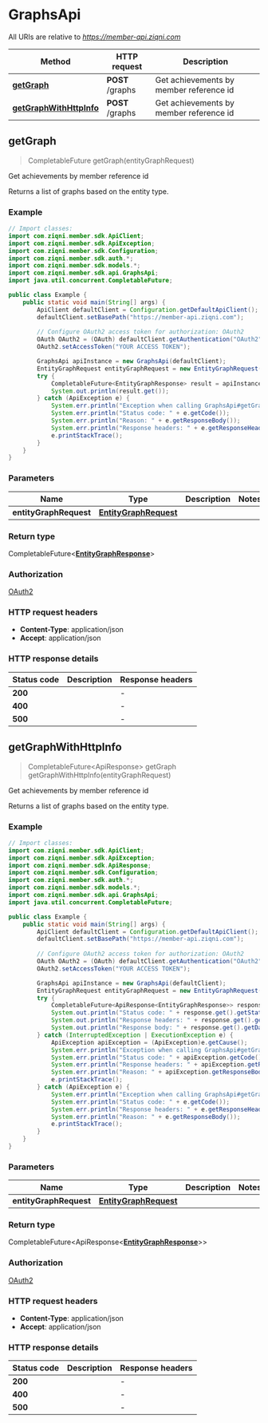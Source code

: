 # GraphsApi

All URIs are relative to *https://member-api.ziqni.com*

| Method | HTTP request | Description |
|------------- | ------------- | -------------|
| [**getGraph**](GraphsApi.md#getGraph) | **POST** /graphs | Get achievements by member reference id |
| [**getGraphWithHttpInfo**](GraphsApi.md#getGraphWithHttpInfo) | **POST** /graphs | Get achievements by member reference id |



## getGraph

> CompletableFuture<EntityGraphResponse> getGraph(entityGraphRequest)

Get achievements by member reference id

Returns a list of graphs based on the entity type.

### Example

```java
// Import classes:
import com.ziqni.member.sdk.ApiClient;
import com.ziqni.member.sdk.ApiException;
import com.ziqni.member.sdk.Configuration;
import com.ziqni.member.sdk.auth.*;
import com.ziqni.member.sdk.models.*;
import com.ziqni.member.sdk.api.GraphsApi;
import java.util.concurrent.CompletableFuture;

public class Example {
    public static void main(String[] args) {
        ApiClient defaultClient = Configuration.getDefaultApiClient();
        defaultClient.setBasePath("https://member-api.ziqni.com");
        
        // Configure OAuth2 access token for authorization: OAuth2
        OAuth OAuth2 = (OAuth) defaultClient.getAuthentication("OAuth2");
        OAuth2.setAccessToken("YOUR ACCESS TOKEN");

        GraphsApi apiInstance = new GraphsApi(defaultClient);
        EntityGraphRequest entityGraphRequest = new EntityGraphRequest(); // EntityGraphRequest | 
        try {
            CompletableFuture<EntityGraphResponse> result = apiInstance.getGraph(entityGraphRequest);
            System.out.println(result.get());
        } catch (ApiException e) {
            System.err.println("Exception when calling GraphsApi#getGraph");
            System.err.println("Status code: " + e.getCode());
            System.err.println("Reason: " + e.getResponseBody());
            System.err.println("Response headers: " + e.getResponseHeaders());
            e.printStackTrace();
        }
    }
}
```

### Parameters


| Name | Type | Description  | Notes |
|------------- | ------------- | ------------- | -------------|
| **entityGraphRequest** | [**EntityGraphRequest**](EntityGraphRequest.md)|  | |

### Return type

CompletableFuture<[**EntityGraphResponse**](EntityGraphResponse.md)>


### Authorization

[OAuth2](../README.md#OAuth2)

### HTTP request headers

- **Content-Type**: application/json
- **Accept**: application/json

### HTTP response details
| Status code | Description | Response headers |
|-------------|-------------|------------------|
| **200** |  |  -  |
| **400** |  |  -  |
| **500** |  |  -  |

## getGraphWithHttpInfo

> CompletableFuture<ApiResponse<EntityGraphResponse>> getGraph getGraphWithHttpInfo(entityGraphRequest)

Get achievements by member reference id

Returns a list of graphs based on the entity type.

### Example

```java
// Import classes:
import com.ziqni.member.sdk.ApiClient;
import com.ziqni.member.sdk.ApiException;
import com.ziqni.member.sdk.ApiResponse;
import com.ziqni.member.sdk.Configuration;
import com.ziqni.member.sdk.auth.*;
import com.ziqni.member.sdk.models.*;
import com.ziqni.member.sdk.api.GraphsApi;
import java.util.concurrent.CompletableFuture;

public class Example {
    public static void main(String[] args) {
        ApiClient defaultClient = Configuration.getDefaultApiClient();
        defaultClient.setBasePath("https://member-api.ziqni.com");
        
        // Configure OAuth2 access token for authorization: OAuth2
        OAuth OAuth2 = (OAuth) defaultClient.getAuthentication("OAuth2");
        OAuth2.setAccessToken("YOUR ACCESS TOKEN");

        GraphsApi apiInstance = new GraphsApi(defaultClient);
        EntityGraphRequest entityGraphRequest = new EntityGraphRequest(); // EntityGraphRequest | 
        try {
            CompletableFuture<ApiResponse<EntityGraphResponse>> response = apiInstance.getGraphWithHttpInfo(entityGraphRequest);
            System.out.println("Status code: " + response.get().getStatusCode());
            System.out.println("Response headers: " + response.get().getHeaders());
            System.out.println("Response body: " + response.get().getData());
        } catch (InterruptedException | ExecutionException e) {
            ApiException apiException = (ApiException)e.getCause();
            System.err.println("Exception when calling GraphsApi#getGraph");
            System.err.println("Status code: " + apiException.getCode());
            System.err.println("Response headers: " + apiException.getResponseHeaders());
            System.err.println("Reason: " + apiException.getResponseBody());
            e.printStackTrace();
        } catch (ApiException e) {
            System.err.println("Exception when calling GraphsApi#getGraph");
            System.err.println("Status code: " + e.getCode());
            System.err.println("Response headers: " + e.getResponseHeaders());
            System.err.println("Reason: " + e.getResponseBody());
            e.printStackTrace();
        }
    }
}
```

### Parameters


| Name | Type | Description  | Notes |
|------------- | ------------- | ------------- | -------------|
| **entityGraphRequest** | [**EntityGraphRequest**](EntityGraphRequest.md)|  | |

### Return type

CompletableFuture<ApiResponse<[**EntityGraphResponse**](EntityGraphResponse.md)>>


### Authorization

[OAuth2](../README.md#OAuth2)

### HTTP request headers

- **Content-Type**: application/json
- **Accept**: application/json

### HTTP response details
| Status code | Description | Response headers |
|-------------|-------------|------------------|
| **200** |  |  -  |
| **400** |  |  -  |
| **500** |  |  -  |

